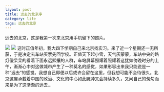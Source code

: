 ```yaml
---
layout: post
title: 远去的北京序
category: life
tags: 远去的北京
---
```

远去的北京，这是我第一次来北京用手机留下的照片。
<!--more-->
![]({{BASE_PATH}}/image/gone_beijing/20130225993.jpg)
![]({{BASE_PATH}}/image/gone_beijing/20130225994.jpg)
这时正值年初，我大四下学期自己来北京找实习。来了近一个星期还一无所获，于是决定去车站买票先回学校。正值天下起小雪，天气灰蒙蒙，车站中央的路灯傻呆呆的看着下面永远熙攘的人群，车站屏幕照耀着照耀着这犹如傍晚时分的上午，渐渐心中对这做城市产生了一种莫名的感觉，如果形容出来我只能说是一种”远去”的感觉。我想自己即便以后或许会留在这里，但我想可能不会待很久。北京这座承载着中国的政治、文化的中心如此臃肿又会持续多久，又问自己的匆匆而来是为了这渐渐的远去...
